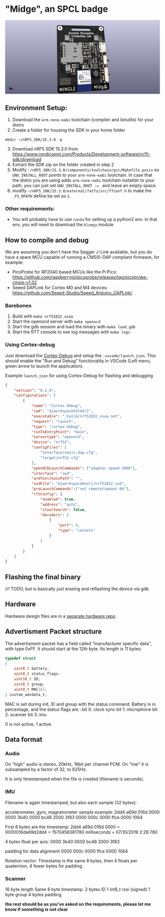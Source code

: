 # "Midge", an SPCL badge

![The MINGLE MIDGE](https://raw.githubusercontent.com/TUDelft-SPC-Lab/spcl_midge_hardware/master/Media/v2.3.jpg)

## Environment Setup:

1. Download the `arm-none-eabi` toolchain (compiler and binutils) for your distro
2. Create a folder for housing the SDK in your home folder

```Shell
mkdir ~/nRF5_SDK/15.3.0 -p
```

3. Download nRF5 SDK 15.3.0 from <https://www.nordicsemi.com/Products/Development-software/nrf5-sdk/download>
4. Extract the SDK zip on the folder created in step 2
5. Modify `~/nRF5_SDK/15.3.0/components/toolchain/gcc/Makefile.posix` so
   `GNU_INSTALL_ROOT` points to your `arm-none-eabi` toolchain. In case that the
   distro you are using adds `arm-none-eabi` toolchain installdir to your path,
   you can just set `GNU_INSTALL_ROOT := ` and leave an empty space.
6. modify `~/nRF5_SDK/15.3.0/external/fatfs/src/ffconf.h` to make the `_FS_RPATH`
   define be set as `2`.

### Other requirements:

- You will probably have to use `conda` for setting up a python2 env. In that
  env, you will need to download the `bluepy` module

## How to compile and debug

We are assuming you don't have the Segger J-Link available, but you do have a
spare MCU capable of running a CMSIS-DAP compliant firmware, for example:

- PicoProbe for RP2040 based MCUs like the Pi Pico: <https://github.com/raspberrypi/picoprobe/releases/tag/picoprobe-cmsis-v1.02>
- Seeed DAPLink for Cortex M0 and M4 devices: <https://github.com/Seeed-Studio/Seeed_Arduino_DAPLink/>

### Barebones

1. Build with `make nrf52832_xxaa`
2. Start the openocd server with `make openocd`
3. Start the gdb session and load the binary with `make load_gdb`
4. Start the RTT console to see log messages with `make logs`

### Using Cortex-debug

Just download the [Cortex-Debug](https://marketplace.visualstudio.com/items?itemName=marus25.cortex-debug)
and setup the `.vscode/launch.json`. This should enable the "Run and Debug"
functionality in VSCode (Left menu, green arrow to launch the application).

Example `launch.json` for using Cortex-Debug for flashing and debugging

```JSON
{
    "version": "0.2.0",
    "configurations": [
        {
            "name": "Cortex Debug",
            "cwd": "${workspaceFolder}",
            "executable": "_build/nrf52832_xxaa.out",
            "request": "launch",
            "type": "cortex-debug",
            "runToEntryPoint": "main",
            "servertype": "openocd",
            "device": "nrf52",
            "configFiles": [
                "interface/cmsis-dap.cfg",
                "target/nrf52.cfg"
            ],
            "openOCDLaunchCommands": ["adapter speed 2000"],
            "interface": "swd",
            "armToolchainPath": "",
            "svdFile": "${workspaceRoot}/nrf52832.svd",
            "preLaunchCommands":["set remotetimeout 60"],
            "rttConfig": {
                "enabled": true,
                "address": "auto",
                "clearSearch": false,
                "decoders": [
                    {
                        "port": 0,
                        "type": "console"
                    }
                ]
            }
        }
    ]
}

```

## Flashing the final binary

//! TODO, but is basically just erasing and reflashing the device via gdb

## Hardware

Hardware design files are in a [separate hardware repo](https://github.com/TUDelft-SPC-Lab/spcl_midge_hardware).

## Advertisment Packet structure

The advertisment packet has a field called "manufacturer specific data", with type 0xFF. It should start at the 12th byte. Its length is 11 bytes:

```C
typedef struct
{
    uint8_t battery;
    uint8_t status_flags;
    uint16_t ID;
    uint8_t group;
    uint8_t MAC[6];
} custom_advdata_t;
```

MAC is set during init, ID and group with the status command.
Battery is in percentage, and the status flags are :
bit 0: clock sync
bit 1: microphone
bit 2: scanner
bit 3: imu

0 is not active, 1 active.

## Data format

### Audio

On "high" audio is stereo, 20kHz, 16bit per channel PCM.
On "low" it is subsampled by a factor of 32, to 625Hz.

It is only timestamped when the file is created (filename is seconds).

### IMU

Filename is again timestamped, but also each sample (32 bytes):

accelerometer, gyro, magnetometer sample example:
2dd4 a69d 016d 0000 0000 3b40 0000 bc48 2000 3f83 0000 000c 0000 ffce 0000 1064

First 8 bytes are the timestamp:
2dd4 a69d 016d 0000   = 0000016da69d2dd4 = 1570458381780 milliseconds = 07/10/2019 2:26:780

4 bytes float per axis:
0000 3b40   0000 bc48   2000 3f83

padding for data alignment
0000 000c 0000 ffce 0000 1064

Rotation vector:
Timestamp is the same 8 bytes, then 4 floats per quaternion, 4 fewer bytes for padding.

### Scanner

16 byte length
Same 8 byte timestamp.
2 bytes ID
1 int8_t rssi (signed)
1 byte group
4 bytes padding


**the rest should be as you've asked on the requirements, please let me know if something is not clear**
